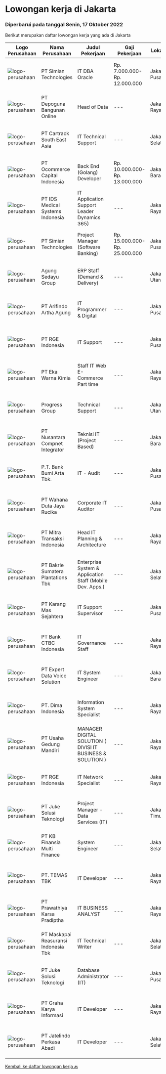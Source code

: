 
  # Lowongan kerja di Jakarta

  ### Diperbarui pada tanggal Senin, 17 Oktober 2022

  Berikut merupakan daftar lowongan kerja yang ada di Jakarta

  |Logo Perusahaan | Nama Perusahaan | Judul Pekerjaan | Gaji Pekerjaan | Lokasi | Deskripsi | Tanggal diunggah | Pranala |
  | -------------- | --------------- | --------------- | --------- | --------- | -------------- | ------- | ----------- |
  |![logo-perusahaan](https://image-service-cdn.seek.com.au/85e0945892cfc547d364df7118f074f963b591b6/ee4dce1061f3f616224767ad58cb2fc751b8d2dc)|PT Simian Technologies|IT DBA Oracle|Rp. 7.000.000-Rp. 12.000.000|Jakarta Pusat|Optimizing and managing database replication, incident handling, upgrades, migration, backup and recovery. Monitoring database availability and...|Minggu, 16 Oktober 2022|https://www.jobstreet.co.id/id/job/it-dba-oracle-4059709?token=0~d54e417d-ab77-4486-891a-6743482e403e&sectionRank=1&jobId=jobstreet-id-job-4059709|
|![logo-perusahaan](https://image-service-cdn.seek.com.au/1079a60083d130819ebaa0bb68597902c1928f7f/ee4dce1061f3f616224767ad58cb2fc751b8d2dc)|PT Depoguna Bangunan Online|Head of Data|---|Jakarta Raya|KLASIFIKASI: Pendidikan minimal S1 semua jurusan Memiliki pengalaman minimal 5 Tahun dibidang Data Analytics/Data Science Menguasai tools pengolahan...|Minggu, 16 Oktober 2022|https://www.jobstreet.co.id/id/job/head-of-data-4059132?token=0~d54e417d-ab77-4486-891a-6743482e403e&sectionRank=2&jobId=jobstreet-id-job-4059132|
|![logo-perusahaan](https://image-service-cdn.seek.com.au/e442f5b068331ebabc6e60918ba3f0479be15859/ee4dce1061f3f616224767ad58cb2fc751b8d2dc)|PT Cartrack South East Asia|IT Technical Support|---|Jakarta Selatan|Responsibility Resolve customers’ enquiries or issues upon escalation from internal and external sources and ensure proper follow-up to the final...|Jumat, 14 Oktober 2022|https://www.jobstreet.co.id/id/job/it-technical-support-4067478?token=0~d54e417d-ab77-4486-891a-6743482e403e&sectionRank=3&jobId=jobstreet-id-job-4067478|
|![logo-perusahaan](https://image-service-cdn.seek.com.au/c2c03a6d599a774a50eead0fa41300990b0b95b8/ee4dce1061f3f616224767ad58cb2fc751b8d2dc)|PT Ocommerce Capital Indonesia|Back End (Golang) Developer|Rp. 10.000.000-Rp. 13.000.000|Jakarta Barat|Menguasai mengenai hardware, software, network...|Sabtu, 15 Oktober 2022|https://www.jobstreet.co.id/id/job/back-end-golang-developer-4057820?token=0~d54e417d-ab77-4486-891a-6743482e403e&sectionRank=4&jobId=jobstreet-id-job-4057820|
|![logo-perusahaan](https://image-service-cdn.seek.com.au/5b78e97b97c80c855162839ed82a40ed8b56a18f/ee4dce1061f3f616224767ad58cb2fc751b8d2dc)|PT IDS Medical Systems Indonesia|IT Application Support  Leader Dynamics 365)|---|Jakarta Raya|Primary Duties :             First level IT support, troubleshooting, investigation issues of D365 FO and other applications Identify business gap,...|Jumat, 14 Oktober 2022|https://www.jobstreet.co.id/id/job/it-application-support-leader-dynamics-365-4067758?token=0~d54e417d-ab77-4486-891a-6743482e403e&sectionRank=5&jobId=jobstreet-id-job-4067758|
|![logo-perusahaan](https://image-service-cdn.seek.com.au/85e0945892cfc547d364df7118f074f963b591b6/ee4dce1061f3f616224767ad58cb2fc751b8d2dc)|PT Simian Technologies|Project Manager (Software Banking)|Rp. 15.000.000-Rp. 25.000.000|Jakarta Pusat|Responsibilities: Perform all aspects of project management, from initiating, planning, executing and closing the project Coordinate project team to...|Minggu, 16 Oktober 2022|https://www.jobstreet.co.id/id/job/project-manager-software-banking-4058966?token=0~d54e417d-ab77-4486-891a-6743482e403e&sectionRank=6&jobId=jobstreet-id-job-4058966|
|![logo-perusahaan](https://image-service-cdn.seek.com.au/75cd20c6e857f7ccd11aa52e04c1862ca8c845f2/ee4dce1061f3f616224767ad58cb2fc751b8d2dc)|Agung Sedayu Group|ERP Staff (Demand & Delivery)|---|Jakarta Utara|Deskripsi Pekerjaan : Membuat design, architecture dan bisnis model pada ERP sesuai dengan kebutuhan user. Membuat list terkait dengan requirement dan...|Sabtu, 15 Oktober 2022|https://www.jobstreet.co.id/id/job/erp-staff-demand-delivery-4058612?token=0~d54e417d-ab77-4486-891a-6743482e403e&sectionRank=7&jobId=jobstreet-id-job-4058612|
|![logo-perusahaan](https://image-service-cdn.seek.com.au/c570b10406f06aff661de49e96f54cc93e217421/ee4dce1061f3f616224767ad58cb2fc751b8d2dc)|PT Arifindo Artha Agung|IT Programmer & Digital|---|Jakarta Pusat|Melakukan maintenance, troubleshooting dan development aplikasi Mengembangkan aplikasi termasuk fitur baru atau meningkatkan modul yang ada Memback up...|Sabtu, 15 Oktober 2022|https://www.jobstreet.co.id/id/job/it-programmer-digital-4057715?token=0~d54e417d-ab77-4486-891a-6743482e403e&sectionRank=8&jobId=jobstreet-id-job-4057715|
|![logo-perusahaan](https://image-service-cdn.seek.com.au/10acdcbc126e50c833c4d4937fc28d5b8f3ecd78/ee4dce1061f3f616224767ad58cb2fc751b8d2dc)|PT RGE Indonesia|IT Support|---|Jakarta Pusat|Job Description :  Be first line of support to user’s problem Troubleshoot and solve problems related (H/W and S/W) with PC / Desktops, Thin Client,...|Senin, 17 Oktober 2022|https://www.jobstreet.co.id/id/job/it-support-4069592?token=0~d54e417d-ab77-4486-891a-6743482e403e&sectionRank=9&jobId=jobstreet-id-job-4069592|
|![logo-perusahaan](https://image-service-cdn.seek.com.au/92c5864c7060767ab0ca1e7aed721cd645e941fb/ee4dce1061f3f616224767ad58cb2fc751b8d2dc)|PT Eka Warna Kimia|Staff IT Web E-Commerce Part time|---|Jakarta Raya|Tanggung jawab : Mengelola sistem informasi dan komputerisasi perusahaan antara lain: System akuntansi komputer (Accurate) System komputer online...|Senin, 17 Oktober 2022|https://www.jobstreet.co.id/id/job/staff-it-web-e-commerce-part-time-4069455?token=0~d54e417d-ab77-4486-891a-6743482e403e&sectionRank=10&jobId=jobstreet-id-job-4069455|
|![logo-perusahaan](https://image-service-cdn.seek.com.au/9d9a5fa53c6fd3fe3485f2adfdf397ae3a190f5c/ee4dce1061f3f616224767ad58cb2fc751b8d2dc)|Progress Group|Technical Support|---|Jakarta Utara|Tugas dan Tanggung Jawab: Melakukan pemeliharaan sistem secara keseluruhan, seperti hardware dan software Melakukan pemeliharaan infrastruktur...|Senin, 17 Oktober 2022|https://www.jobstreet.co.id/id/job/technical-support-4069302?token=0~d54e417d-ab77-4486-891a-6743482e403e&sectionRank=11&jobId=jobstreet-id-job-4069302|
|![logo-perusahaan](https://image-service-cdn.seek.com.au/faf1379cb2f8ff5c87162dc20c60c0d2f63dba1c/ee4dce1061f3f616224767ad58cb2fc751b8d2dc)|PT Nusantara Compnet Integrator|Teknisi IT (Project Based)|---|Jakarta Barat|Uraian Tugas: Melaksanakan pekerjaan teknis berdasarkan ruang lingkup pekerjaan dan waktu yang telah direncanakan agar implementasi proyek, pengecekan...|Senin, 17 Oktober 2022|https://www.jobstreet.co.id/id/job/teknisi-it-project-based-4069568?token=0~d54e417d-ab77-4486-891a-6743482e403e&sectionRank=12&jobId=jobstreet-id-job-4069568|
|![logo-perusahaan](https://image-service-cdn.seek.com.au/993dac59f6b65dd36689f7e516cd87b1260c66de/ee4dce1061f3f616224767ad58cb2fc751b8d2dc)|P.T. Bank Bumi Arta Tbk.|IT - Audit|---|Jakarta Pusat|PERSYARATAN UMUM : Memiliki kemampuan analisa yang kuat dan logika berpikir yang baik. Memiliki hubungan interpersonal yang baik. Memiliki kemampuan...|Sabtu, 15 Oktober 2022|https://www.jobstreet.co.id/id/job/it-audit-4058395?token=0~d54e417d-ab77-4486-891a-6743482e403e&sectionRank=13&jobId=jobstreet-id-job-4058395|
|![logo-perusahaan](https://image-service-cdn.seek.com.au/6817c8a3c444c1e13a676752a3dfc726d47c4332/ee4dce1061f3f616224767ad58cb2fc751b8d2dc)|PT Wahana Duta Jaya Rucika|Corporate IT Auditor|---|Jakarta Pusat|Melakukan analisa data pra audit internal untuk membuat perencanaan dan persiapan IT audit secara komprehensif di Corporate IT. Melaksanakan proses...|Minggu, 16 Oktober 2022|https://www.jobstreet.co.id/id/job/corporate-it-auditor-4059258?token=0~d54e417d-ab77-4486-891a-6743482e403e&sectionRank=14&jobId=jobstreet-id-job-4059258|
|![logo-perusahaan](https://image-service-cdn.seek.com.au/bbb48b3ebeefd0c3ec54a5ac0d109f947c9a6be1/ee4dce1061f3f616224767ad58cb2fc751b8d2dc)|PT Mitra Transaksi Indonesia|Head IT Planning & Architecture|---|Jakarta Raya|To make sure that IT Solution Architect team delivers system architecture and solution within time window and scope which agreed with Project Manager....|Senin, 17 Oktober 2022|https://www.jobstreet.co.id/id/job/head-it-planning-architecture-4069464?token=0~d54e417d-ab77-4486-891a-6743482e403e&sectionRank=15&jobId=jobstreet-id-job-4069464|
|![logo-perusahaan](https://image-service-cdn.seek.com.au/14be103c21a9196a95efdf7c62c266c553157ebb/ee4dce1061f3f616224767ad58cb2fc751b8d2dc)|PT Bakrie Sumatera Plantations Tbk|Enterprise System & Application Staff (Mobile Dev. Apps.)|---|Jakarta Selatan|Kualifikasi: Pendidikan S1 Teknologi Informasi Memiliki pengalaman minimal 3 tahun sebagai Mobile Dev. Apss Memiliki pengalaman implementasi ERP (SAP)...|Jumat, 14 Oktober 2022|https://www.jobstreet.co.id/id/job/enterprise-system-application-staff-mobile-dev.-apps.-4056844?token=0~d54e417d-ab77-4486-891a-6743482e403e&sectionRank=16&jobId=jobstreet-id-job-4056844|
|![logo-perusahaan](https://image-service-cdn.seek.com.au/46eaa99b480ebc058935ab7c7ca5cf5c2f46d6da/ee4dce1061f3f616224767ad58cb2fc751b8d2dc)|PT Karang Mas Sejahtera|IT Support Supervisor|---|Jakarta Pusat|Install &amp; configure hardware and software components Collaborate with vendor for application and system troubleshooting Doing inventory for...|Minggu, 16 Oktober 2022|https://www.jobstreet.co.id/id/job/it-support-supervisor-4068993?token=0~d54e417d-ab77-4486-891a-6743482e403e&sectionRank=17&jobId=jobstreet-id-job-4068993|
|![logo-perusahaan](https://image-service-cdn.seek.com.au/bdf7d9de3ed58628b0f71eae0030d5954d8d170c/ee4dce1061f3f616224767ad58cb2fc751b8d2dc)|PT Bank CTBC Indonesia|IT Governance Staff|---|Jakarta Raya|Requirements:1. Min. 1-3 years of experience in banking or financial institution or fintech industry2. Min. 1-3 years of experience in Governance,...|Minggu, 16 Oktober 2022|https://www.jobstreet.co.id/id/job/it-governance-staff-4059779?token=0~d54e417d-ab77-4486-891a-6743482e403e&sectionRank=18&jobId=jobstreet-id-job-4059779|
|![logo-perusahaan](https://image-service-cdn.seek.com.au/74a69efbdd91071a01c6d1106ceadfff3eedc1b3/ee4dce1061f3f616224767ad58cb2fc751b8d2dc)|PT Expert Data Voice Solution|IT System Engineer|---|Jakarta Barat|Responsibilities: Project based work: Implementation and Maintenance of hardware or software Sharing knowledge to clients if necessary Requirements:...|Minggu, 16 Oktober 2022|https://www.jobstreet.co.id/id/job/it-system-engineer-4061411?token=0~d54e417d-ab77-4486-891a-6743482e403e&sectionRank=19&jobId=jobstreet-id-job-4061411|
|![logo-perusahaan](https://image-service-cdn.seek.com.au/22e41b5dbb457faf0b45ebaf54a3acf87ce555d8/ee4dce1061f3f616224767ad58cb2fc751b8d2dc)|PT. Dima Indonesia|Information System Specialist|---|Jakarta Raya|Kualifikasi: Pendidikan minimal S1 (Teknologi Informasi / Sistem Informasi) Memiliki pengalaman minimal 1 tahun dibidang yang sama Memiliki...|Minggu, 16 Oktober 2022|https://www.jobstreet.co.id/id/job/information-system-specialist-4059383?token=0~d54e417d-ab77-4486-891a-6743482e403e&sectionRank=20&jobId=jobstreet-id-job-4059383|
|![logo-perusahaan](https://image-service-cdn.seek.com.au/c7cfb67ea0a68ecf35b180ce88d0528f295bc195/ee4dce1061f3f616224767ad58cb2fc751b8d2dc)|PT Usaha Gedung Mandiri|MANAGER DIGITAL SOLUTION ( DIVISI IT BUSINESS & SOLUTION )|---|Jakarta Raya|Responsibilities Memiliki kemampuan leadership, manajerial dan marketing. Memiliki kemampuan komunikasi / presentasi, Pengembangan Bisnis. Menguasai...|Senin, 17 Oktober 2022|https://www.jobstreet.co.id/id/job/manager-digital-solution-divisi-it-business-solution-4069581?token=0~d54e417d-ab77-4486-891a-6743482e403e&sectionRank=21&jobId=jobstreet-id-job-4069581|
|![logo-perusahaan](https://image-service-cdn.seek.com.au/10acdcbc126e50c833c4d4937fc28d5b8f3ecd78/ee4dce1061f3f616224767ad58cb2fc751b8d2dc)|PT RGE Indonesia|IT Network Specialist|---|Jakarta Raya|Job Description: Setup, monitor, maintain, and manage network and unified communication services in accordance to the committed SLA, which includes:...|Senin, 17 Oktober 2022|https://www.jobstreet.co.id/id/job/it-network-specialist-4069561?token=0~d54e417d-ab77-4486-891a-6743482e403e&sectionRank=22&jobId=jobstreet-id-job-4069561|
|![logo-perusahaan](https://image-service-cdn.seek.com.au/d35ac5ea00c4425d578be3d79ae0a51787864fee/ee4dce1061f3f616224767ad58cb2fc751b8d2dc)|PT Juke Solusi Teknologi|Project Manager - Data Services (IT)|---|Jakarta Timur|Job Overview: Manage projects; coordinate, organize, communicate within projects; as a partner with managers &amp; engineers in a projects; risk...|Minggu, 16 Oktober 2022|https://www.jobstreet.co.id/id/job/project-manager-data-services-it-4059612?token=0~d54e417d-ab77-4486-891a-6743482e403e&sectionRank=23&jobId=jobstreet-id-job-4059612|
|![logo-perusahaan](https://image-service-cdn.seek.com.au/ed6b5f2b90a5ab080f1516f403c8482cf0feea25/ee4dce1061f3f616224767ad58cb2fc751b8d2dc)|PT KB Finansia Multi Finance|System Engineer|---|Jakarta Selatan|Mengelola dan memonitor infrastruktur IT terkait Data Center (On-prem &amp; Cloud) Memastikan availability dan performance server serta interkoneksi...|Minggu, 16 Oktober 2022|https://www.jobstreet.co.id/id/job/system-engineer-4059776?token=0~d54e417d-ab77-4486-891a-6743482e403e&sectionRank=24&jobId=jobstreet-id-job-4059776|
|![logo-perusahaan](https://image-service-cdn.seek.com.au/f5582a69fb737dc28a1138c0a42ab43ebe33769a/ee4dce1061f3f616224767ad58cb2fc751b8d2dc)|PT. TEMAS TBK|IT Developer|---|Jakarta Raya|JOB Vacancy PT. TEMAS, Tbk, and Subsidiaries Urgently Needed, for (PT. Temas Tbk.) placement in North Jakarta and Surabaya.Positions: IT...|Senin, 17 Oktober 2022|https://www.jobstreet.co.id/id/job/it-developer-4069122?token=0~d54e417d-ab77-4486-891a-6743482e403e&sectionRank=25&jobId=jobstreet-id-job-4069122|
|![logo-perusahaan](https://image-service-cdn.seek.com.au/25f275779d2d36a25f086ac9b1c5b5be868683f6/ee4dce1061f3f616224767ad58cb2fc751b8d2dc)|PT Prawathiya Karsa Pradiptha|IT BUSINESS ANALYST|---|Jakarta Raya|Gathering requirement from user / client Create Mock Up Design (Ex. Using Ms Visio, etc) Create flowchart of system (Ex. Using Ms. Visio, etc)...|Minggu, 16 Oktober 2022|https://www.jobstreet.co.id/id/job/it-business-analyst-4058814?token=0~d54e417d-ab77-4486-891a-6743482e403e&sectionRank=26&jobId=jobstreet-id-job-4058814|
|![logo-perusahaan](https://image-service-cdn.seek.com.au/8cfd56cb2944e64b612a91ce9d01c80caa914a4f/ee4dce1061f3f616224767ad58cb2fc751b8d2dc)|PT Maskapai Reasuransi Indonesia Tbk|IT Technical Writer|---|Jakarta Selatan|RESPONSIBILITIES- Work closely with the development team to gain an understanding of the application and documentation requirements.- Prepare...|Senin, 17 Oktober 2022|https://www.jobstreet.co.id/id/job/it-technical-writer-4069355?token=0~d54e417d-ab77-4486-891a-6743482e403e&sectionRank=27&jobId=jobstreet-id-job-4069355|
|![logo-perusahaan](https://image-service-cdn.seek.com.au/d35ac5ea00c4425d578be3d79ae0a51787864fee/ee4dce1061f3f616224767ad58cb2fc751b8d2dc)|PT Juke Solusi Teknologi|Database Administrator (IT)|---|Jakarta Pusat|Candidate must possess at least Bachelor's Degree in Computer Science/Information Technology or equivalent. Required Skill(s): SQL Query or store...|Minggu, 16 Oktober 2022|https://www.jobstreet.co.id/id/job/database-administrator-it-4068985?token=0~d54e417d-ab77-4486-891a-6743482e403e&sectionRank=28&jobId=jobstreet-id-job-4068985|
|![logo-perusahaan](https://image-service-cdn.seek.com.au/c318dd0b699c6160d2411e7473745c289633be44/ee4dce1061f3f616224767ad58cb2fc751b8d2dc)|PT Graha Karya Informasi|IT Developer|---|Jakarta Raya|Strong experience in Windows Form Development with .NET framework C# Good understanding SQL Server Min. 3 Years as IT Developer in Multifinance or...|Minggu, 16 Oktober 2022|https://www.jobstreet.co.id/id/job/it-developer-4059100?token=0~d54e417d-ab77-4486-891a-6743482e403e&sectionRank=29&jobId=jobstreet-id-job-4059100|
|![logo-perusahaan](https://image-service-cdn.seek.com.au/a339709a2cc7168457c3dbf41e21c71054a65991/ee4dce1061f3f616224767ad58cb2fc751b8d2dc)|PT Jatelindo Perkasa Abadi|IT Developer|---|Jakarta Selatan|Bachelor's degree of IT/SI Have experience Minimum 1 years Familiar with Java Spring Experience with relational databases (MySQL) Familiar with cloud...|Minggu, 16 Oktober 2022|https://www.jobstreet.co.id/id/job/it-developer-4059243?token=0~d54e417d-ab77-4486-891a-6743482e403e&sectionRank=30&jobId=jobstreet-id-job-4059243|


  [Kembali ke daftar lowongan kerja 🔙](../README.md#daftar-lowongan-kerja)
  